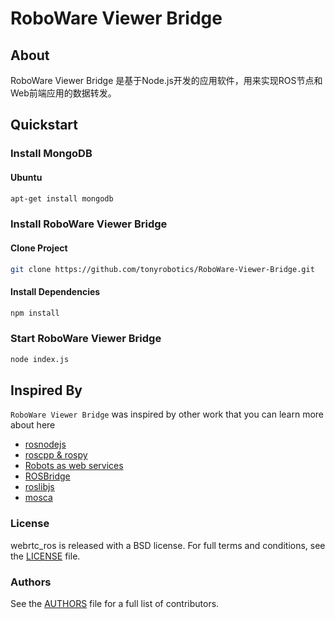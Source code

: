 RoboWare Viewer Bridge
====================
## About
RoboWare Viewer Bridge 是基于Node.js开发的应用软件，用来实现ROS节点和Web前端应用的数据转发。

## Quickstart
### Install MongoDB
#### Ubuntu
```bash
apt-get install mongodb
```
### Install RoboWare Viewer Bridge
#### Clone Project
```bash
git clone https://github.com/tonyrobotics/RoboWare-Viewer-Bridge.git
```
#### Install Dependencies
```bash
npm install
```
### Start RoboWare Viewer Bridge
```bash
node index.js
```

## Inspired By
`RoboWare Viewer Bridge` was inspired by other work that you can learn more about here
- [rosnodejs](https://github.com/RethinkRobotics-opensource/rosnodejs)
- [roscpp & rospy](https://github.com/ros/ros_comm)
- [Robots as web services](http://ieeexplore.ieee.org/document/5980464/?tp=&arnumber=5980464&url=http:%2F%2Fieeexplore.ieee.org%2Fxpls%2Fabs_all.jsp%3Farnumber%3D5980464)
- [ROSBridge](https://github.com/RobotWebTools/rosbridge_suite)
- [roslibjs](https://github.com/RobotWebTools/roslibjs)
- [mosca](https://github.com/RobotWebTools/roslibjs)

### License
webrtc_ros is released with a BSD license. For full terms and conditions, see the [LICENSE](LICENSE) file.

### Authors
See the [AUTHORS](AUTHORS.md) file for a full list of contributors.